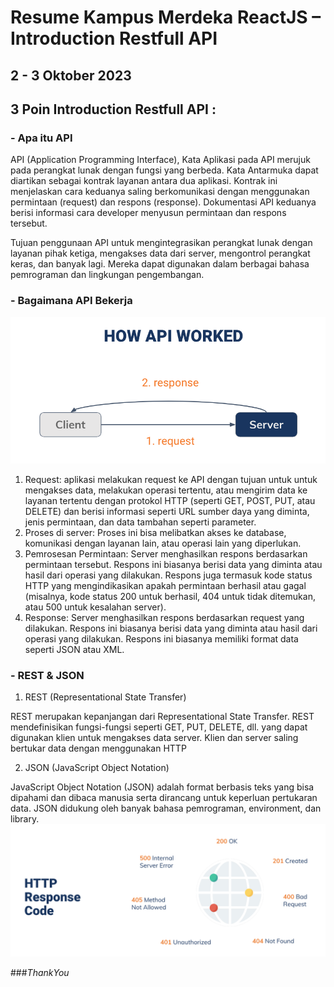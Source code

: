 # Resume Kampus Merdeka ReactJS – Introduction Restfull API
## 2 - 3 Oktober 2023

## 3 Poin Introduction Restfull API :
### - Apa itu API

API (Application Programming Interface), Kata Aplikasi pada API merujuk pada perangkat lunak dengan fungsi yang berbeda. Kata Antarmuka dapat diartikan sebagai kontrak layanan antara dua aplikasi. Kontrak ini menjelaskan cara keduanya saling berkomunikasi dengan menggunakan permintaan (request) dan respons (response). Dokumentasi API keduanya berisi informasi cara developer menyusun permintaan dan respons tersebut.

Tujuan penggunaan API untuk mengintegrasikan perangkat lunak dengan layanan pihak ketiga, mengakses data dari server, mengontrol perangkat keras, dan banyak lagi. Mereka dapat digunakan dalam berbagai bahasa pemrograman dan lingkungan pengembangan.

### - Bagaimana API Bekerja

![How API Worked](./Screenshot/api-worked.png)

1. Request: aplikasi melakukan request ke API dengan tujuan untuk untuk mengakses data, melakukan operasi tertentu, atau mengirim data ke layanan tertentu dengan  protokol HTTP (seperti GET, POST, PUT, atau DELETE) dan berisi informasi seperti URL sumber daya yang diminta, jenis permintaan, dan data tambahan seperti parameter.
2. Proses di server: Proses ini bisa melibatkan akses ke database, komunikasi dengan layanan lain, atau operasi lain yang diperlukan.
3. Pemrosesan Permintaan: Server menghasilkan respons berdasarkan permintaan tersebut. Respons ini biasanya berisi data yang diminta atau hasil dari operasi yang dilakukan. Respons juga termasuk kode status HTTP yang mengindikasikan apakah permintaan berhasil atau gagal (misalnya, kode status 200 untuk berhasil, 404 untuk tidak ditemukan, atau 500 untuk kesalahan server).
4. Response: Server menghasilkan respons berdasarkan request yang dilakukan. Respons ini biasanya berisi data yang diminta atau hasil dari operasi yang dilakukan. Respons ini biasanya memiliki format data seperti JSON atau XML.

### - REST & JSON

1. REST (Representational State Transfer)

REST merupakan kepanjangan dari Representational State Transfer. REST mendefinisikan fungsi-fungsi seperti GET, PUT, DELETE, dll. yang dapat digunakan klien untuk mengakses data server. Klien dan server saling bertukar data dengan menggunakan HTTP

2. JSON (JavaScript Object Notation)

JavaScript Object Notation (JSON) adalah format berbasis teks yang bisa dipahami dan dibaca manusia serta dirancang untuk keperluan pertukaran data. JSON didukung oleh banyak bahasa pemrograman, environment, dan library.
![HTTP Respon Code](./Screenshot/http-respon-code.png)


###_ThankYou_